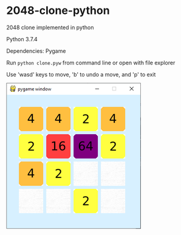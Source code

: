 # 2048-clone-python
 2048 clone implemented in python
 
 Python 3.7.4
 
 Dependencies: Pygame
 
 Run ``python clone.pyw`` from command line or open with file explorer
 
 Use 'wasd' keys to move, 'b' to undo a move, and 'p' to exit
 
 ![2048 clone screenshot](screenshot.png)
